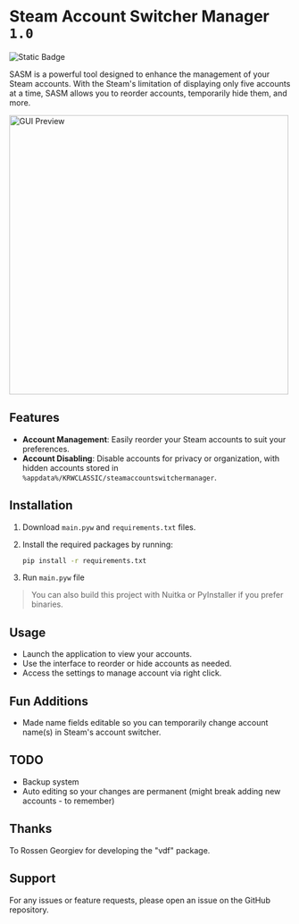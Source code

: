 # Steam Account Switcher Manager `1.0`

![Static Badge](https://img.shields.io/badge/OS-Windows_Only-blue)

SASM is a powerful tool designed to enhance the management of your Steam accounts. With the Steam's limitation of displaying only five accounts at a time, SASM allows you to reorder accounts, temporarily hide them, and more.

<img src="https://github.com/user-attachments/assets/0abf826c-cc89-477e-82d3-8ed52dc3b96a" alt="GUI Preview" width="500" />

## Features

- **Account Management**: Easily reorder your Steam accounts to suit your preferences.
- **Account Disabling**: Disable accounts for privacy or organization, with hidden accounts stored in `%appdata%/KRWCLASSIC/steamaccountswitchermanager`.

## Installation

1. Download `main.pyw` and `requirements.txt` files.
2. Install the required packages by running:

   ```cmd
   pip install -r requirements.txt
   ```

3. Run `main.pyw` file

> You can also build this project with Nuitka or PyInstaller if you prefer binaries.

## Usage

- Launch the application to view your accounts.
- Use the interface to reorder or hide accounts as needed.
- Access the settings to manage account via right click.

## Fun Additions

- Made name fields editable so you can temporarily change account name(s) in Steam's account switcher.

## TODO

- Backup system
- Auto editing so your changes are permanent (might break adding new accounts - to remember)

## Thanks

To Rossen Georgiev for developing the "vdf" package.

## Support

For any issues or feature requests, please open an issue on the GitHub repository.
